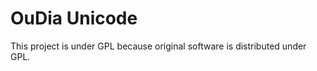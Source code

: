 OuDia Unicode
=======================
This project is under GPL because original software is distributed under GPL.
